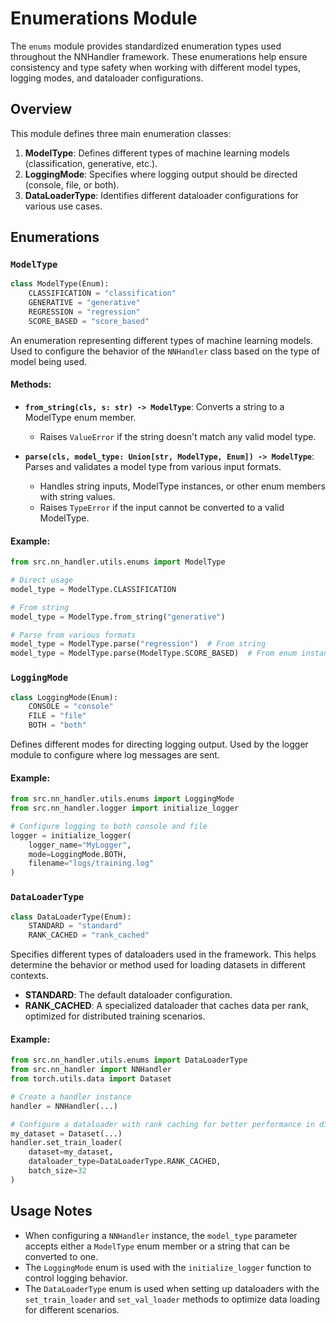 # Enumerations Module

The `enums` module provides standardized enumeration types used throughout the NNHandler framework. These enumerations help ensure consistency and type safety when working with different model types, logging modes, and dataloader configurations.

## Overview

This module defines three main enumeration classes:

1. **ModelType**: Defines different types of machine learning models (classification, generative, etc.).
2. **LoggingMode**: Specifies where logging output should be directed (console, file, or both).
3. **DataLoaderType**: Identifies different dataloader configurations for various use cases.

## Enumerations

### `ModelType`

```python
class ModelType(Enum):
    CLASSIFICATION = "classification"
    GENERATIVE = "generative"
    REGRESSION = "regression"
    SCORE_BASED = "score_based"
```

An enumeration representing different types of machine learning models. Used to configure the behavior of the `NNHandler` class based on the type of model being used.

#### Methods:

- **`from_string(cls, s: str) -> ModelType`**: Converts a string to a ModelType enum member.
  - Raises `ValueError` if the string doesn't match any valid model type.

- **`parse(cls, model_type: Union[str, ModelType, Enum]) -> ModelType`**: Parses and validates a model type from various input formats.
  - Handles string inputs, ModelType instances, or other enum members with string values.
  - Raises `TypeError` if the input cannot be converted to a valid ModelType.

#### Example:

```python
from src.nn_handler.utils.enums import ModelType

# Direct usage
model_type = ModelType.CLASSIFICATION

# From string
model_type = ModelType.from_string("generative")

# Parse from various formats
model_type = ModelType.parse("regression")  # From string
model_type = ModelType.parse(ModelType.SCORE_BASED)  # From enum instance
```

### `LoggingMode`

```python
class LoggingMode(Enum):
    CONSOLE = "console"
    FILE = "file"
    BOTH = "both"
```

Defines different modes for directing logging output. Used by the logger module to configure where log messages are sent.

#### Example:

```python
from src.nn_handler.utils.enums import LoggingMode
from src.nn_handler.logger import initialize_logger

# Configure logging to both console and file
logger = initialize_logger(
    logger_name="MyLogger",
    mode=LoggingMode.BOTH,
    filename="logs/training.log"
)
```

### `DataLoaderType`

```python
class DataLoaderType(Enum):
    STANDARD = "standard"
    RANK_CACHED = "rank_cached"
```

Specifies different types of dataloaders used in the framework. This helps determine the behavior or method used for loading datasets in different contexts.

- **STANDARD**: The default dataloader configuration.
- **RANK_CACHED**: A specialized dataloader that caches data per rank, optimized for distributed training scenarios.

#### Example:

```python
from src.nn_handler.utils.enums import DataLoaderType
from src.nn_handler import NNHandler
from torch.utils.data import Dataset

# Create a handler instance
handler = NNHandler(...)

# Configure a dataloader with rank caching for better performance in distributed training
my_dataset = Dataset(...)
handler.set_train_loader(
    dataset=my_dataset,
    dataloader_type=DataLoaderType.RANK_CACHED,
    batch_size=32
)
```

## Usage Notes

- When configuring a `NNHandler` instance, the `model_type` parameter accepts either a `ModelType` enum member or a string that can be converted to one.
- The `LoggingMode` enum is used with the `initialize_logger` function to control logging behavior.
- The `DataLoaderType` enum is used when setting up dataloaders with the `set_train_loader` and `set_val_loader` methods to optimize data loading for different scenarios.